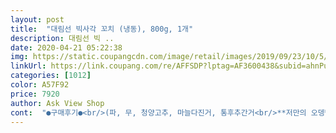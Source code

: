 ```yaml
---
layout: post 
title:  "대림선 빅사각 꼬치 (냉동), 800g, 1개" 
description: 대림선 빅 ..
date: 2020-04-21 05:22:38 
img: https://static.coupangcdn.com/image/retail/images/2019/09/23/10/5/b450c2aa-6e91-42bb-a538-0570ebb34939.jpg 
linkUrl: https://link.coupang.com/re/AFFSDP?lptag=AF3600438&subid=ahnPublicAsk&pageKey=305778073&itemId=963892901&vendorItemId=5367121774&traceid=V0-113-1af6982d1b576e73 
categories: [1012] 
color: A57F92 
price: 7920 
author: Ask View Shop 
cont:  "●구매후기●<br/>(파, 무, 청양고추, 마늘다진거, 통후추간거<br/>**저만의 오뎅탕 레시피입니다<br/>7920원에 로켓프레쉬로 받았어요<br/>가격도오히려 더싸고 더 쫄깃하고 오뎅이 맛있어요<br/>거기서 파는 꼬마김밥이랑.<br/>.<br/>먼가 간단한대 맛있어서.<br/>.<br/><br/>고급지게는.<br/>.<br/>건새우, 꽃게 정도.<br/>.<br/>치킨스톡 넣으실거면<br/>국간장/연두하세요/다시다 같은게 어울려요)<br/>그냥 길거리 포차? 에서 파는 오뎅이 먹고싶더라구요.<br/>.<br/><br/>그래도 맛있어서 그런건 용서가 되네용~~^^<br/>그러면 오래담궈 있어서 팅팅 불은 어묵을 드시지 않을 수도 있고 어묵이 많이 불게 되면 꼬지 막대에서 더 잘빠지니깐 그것도 예방이 되더라구요.<br/><br/>그런데 와우~ 진짜 맛있네요!!!<br/>그런데 이제품은 정말 단가가 비싼 다른 제품에 못지 않는 맛이나서 정말 만족 하네요.<br/><br/>그렇다고 다 빠지지는 않구요.<br/>ㅋㅋ<br/>그리고 전 갠적으로 꼬치 어묵탕을 끓여먹을때는 한꺼번에 다 담궈서 끓이지  않고 먹을때 마다 먹을만큼만 넣어서 끓이고 다시국물에 꼬치를 담궈 두지 않아요.<br/><br/>글구 좀전에 어묵탕을 끓여서 먹었는데 진짜 쫄깃하고 밀가루맛이 나지 않으면서 어묵 맛이 달고 너무너무맛있다고 칭찬을 아끼지 않았네용.<br/>~^^<br/>꼬치로 끼워서 먹으면 재미도 있고 맛도 있는거 같아서 평소에 꼬지 막대기에 사각 어묵을 직접 꽂아서 해먹었는데 직접 세팅이 다 되있는 대림 빅사각 꼬치어묵이 상품평도 좋아서 주문하게 됬어요.<br/><br/>꼬치어묵을 좋아하시는 분께는 무조건 강추 합니당!!!<br/>나중에 또 기회가된다면 재구매하러올께요<br/>넘퍼져서 흐느적거리고.<br/>.<br/><br/>다른거랑 합해서 15000원넘겨서.<br/>.<br/>ㅋ<br/>다른오뎅은 푸석한것도있고<br/>닭육수베이스라 멸치다시육수 섞이면 멸치비린내<br/>대형마트서 비슷한거 9200원 에 삿었는대.<br/>.<br/><br/>로켓와우 한달무료체험중이라<br/>맛이 없는 어묵은 밀가루맛이 많이 나는데 이건 쫄깃하고 밀가루맛이 1도 느껴지지 않아서 정말 좋았어요.<br/><br/>멸치 다시 육수로하심 절대 안됩니다.<br/>.<br/>치킨스톡이<br/>멸치다시육수/가쓰오로 육수내실거면<br/>배송받고 바빠서 오늘 드뎌 만들어 봤어요.<br/><br/>부산오뎅은 역시.<br/>.<br/>밀가루? 냄새같은거없고<br/>상품평에 잘 빠진다는 말이 많았는데 직접 끓여보니깐 다 빠지는건 아니고 끓이는 그릇 맨 아랫부분이 한마디쯤이 빠지긴 하네요.<br/><br/>식감이 쫄깃해요.<br/>.<br/><br/>아는 동생이 꼬치어묵 추천을 해달라고 해서 바로 이 대림빅사각 꼬치어묵을 주문해 주었구요.<br/><br/>앵간한 집보다  맛나요!<br/>약간 이상한냄새나는것도있던대<br/>어묵을 정말 좋아해서 상품평이 좋았던 어묵은 이것저것 몇가지를 먹어 보았는데 그중에서 제개인적인 취향은 이 대림 빅사각 꼬치어묵이 그중 가장 맛있어서 동생 한테도 추천을 했던건데 맛있다는 얘기를 들으니 저도 덩달아 기분이 좋으네요.<br/><br/>어묵을 좋아하는 한사람으로서 찬바람이 불면 무엇보다 뜨끈한 어묵꼬치가 더 생각나서 구매하게 되었구요.<br/><br/>엄청증가시켜 비린내 엄청나요.<br/>.<br/><br/>역시 오뎅은 부산오뎅입니다<br/>오 맛있다 맛있어!!<br/>오늘 새벽 로켓프레쉬로 잘 받았다고 하네요.<br/><br/>이 어묵은 저처럼 다른 사람 한테 추천을 해 줘도 고맙다는 말을 들을 수 있는 맛이어서 정말 강력 추천 합니당.<br/>~^^<br/>이게좋더라구요 포차 맛없는집가면 국물도 미지근하고<br/>이렇게 하면 먹을때 마다 좀더 맛있는 꼬치어묵탕을 즐기실 수 있을거 같아서 팁으로 가르쳐 드려요.<br/>~^^<br/>입맛은 다들 갠적인 취향이니깐 하면서 그냥 기본 어묵을 구매해서 먹었어요.<br/><br/>전 갠적으로 생선살 함량이 많은 삼진어묵이나 미도 어묵 등등을 좋아하는데 아이들은 씹는 식감이 뻣뻣하다는 표현을 하면서 좋아하지 않네요.<br/>ㅠㅠ<br/>전 덜 퍼진걸좋아해서 집에서 해먹음<br/>전 무조건 이제품 재구매 의사 있구요.<br/><br/>집앞배송에 빠르기까지.<br/>.<br/><br/>집에선 제 취향껏 국물도 뜨겁게 딱!!<br/>치킨스톡으로 간맞추시고 다른건 더 가미하셔도<br/>치킨스톡으로 간하시면 포차에서 파는<br/>" 
---
```


